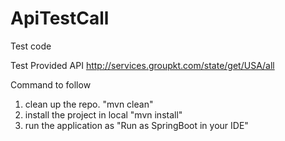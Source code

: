 # ApiTestCall


Test code

Test Provided API 
 http://services.groupkt.com/state/get/USA/all 


Command to follow

1. clean up the repo. "mvn clean"
2. install the project in local "mvn install"
3. run the application as "Run as SpringBoot in your IDE"

